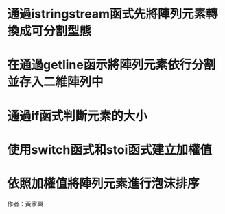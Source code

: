 # 通過istringstream函式先將陣列元素轉換成可分割型態
# 在通過getline函示將陣列元素依行分割並存入二維陣列中
# 通過if函式判斷元素的大小
# 使用switch函式和stoi函式建立加權值
# 依照加權值將陣列元素進行泡沫排序
作者：黃家興
